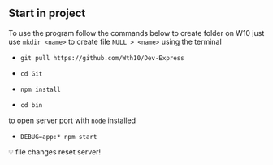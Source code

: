 ## Start in project

To use the program follow the commands below
to create folder on W10 just use `mkdir <name>` to create file `NULL > <name>` using the terminal

- `git pull https://github.com/Wth10/Dev-Express`

- `cd Git`

- `npm install`

- `cd bin`

to open server port with `node` installed

- `DEBUG=app:* npm start`

💡 file changes reset server!
